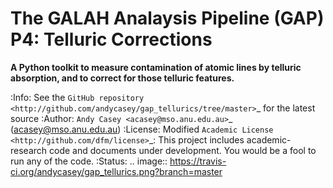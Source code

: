 The GALAH Analaysis Pipeline (GAP) P4: Telluric Corrections
========================================================

**A Python toolkit to measure contamination of atomic lines by telluric absorption, and to correct for those telluric features.**

:Info: See the `GitHub repository <http://github.com/andycasey/gap_tellurics/tree/master>`_ for the latest source
:Author: `Andy Casey <acasey@mso.anu.edu.au>`_ (acasey@mso.anu.edu.au)
:License: Modified `Academic License <http://github.com/dfm/license>`_: This project includes academic-research code and documents under development. You would be a fool to run any of the code.
:Status: .. image:: https://travis-ci.org/andycasey/gap_tellurics.png?branch=master
